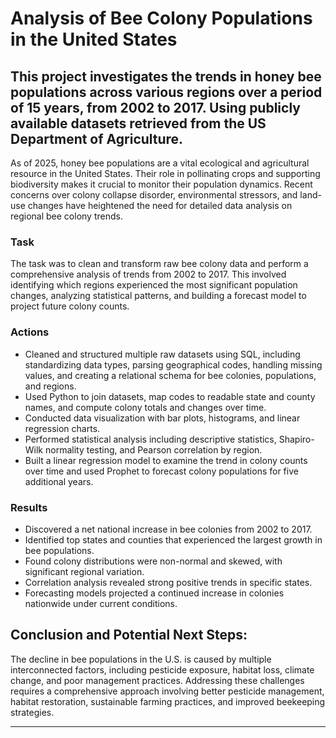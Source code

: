 # Analysis of Bee Colony Populations in the United States
This project investigates the trends in honey bee populations across various regions over a period of 15 years, from 2002 to 2017. Using publicly available datasets retrieved from the US Department of Agriculture.
---

As of 2025, honey bee populations are a vital ecological and agricultural resource in the United States. Their role in pollinating crops and supporting biodiversity makes it crucial to monitor their population dynamics. Recent concerns over colony collapse disorder, environmental stressors, and land-use changes have heightened the need for detailed data analysis on regional bee colony trends.

### Task
The task was to clean and transform raw bee colony data and perform a comprehensive analysis of trends from 2002 to 2017. This involved identifying which regions experienced the most significant population changes, analyzing statistical patterns, and building a forecast model to project future colony counts.

### Actions
- Cleaned and structured multiple raw datasets using SQL, including standardizing data types, parsing geographical codes, handling missing values, and creating a relational schema for bee colonies, populations, and regions.
- Used Python to join datasets, map codes to readable state and county names, and compute colony totals and changes over time.
- Conducted data visualization with bar plots, histograms, and linear regression charts.
- Performed statistical analysis including descriptive statistics, Shapiro-Wilk normality testing, and Pearson correlation by region.
- Built a linear regression model to examine the trend in colony counts over time and used Prophet to forecast colony populations for five additional years.

### Results
- Discovered a net national increase in bee colonies from 2002 to 2017.
- Identified top states and counties that experienced the largest growth in bee populations.
- Found colony distributions were non-normal and skewed, with significant regional variation.
- Correlation analysis revealed strong positive trends in specific states.
- Forecasting models projected a continued increase in colonies nationwide under current conditions.

## Conclusion and Potential Next Steps:

The decline in bee populations in the U.S. is caused by multiple interconnected factors, including pesticide exposure, habitat loss, climate change, and poor management practices. Addressing these challenges requires a comprehensive approach involving better pesticide management, habitat restoration, sustainable farming practices, and improved beekeeping strategies.

---
